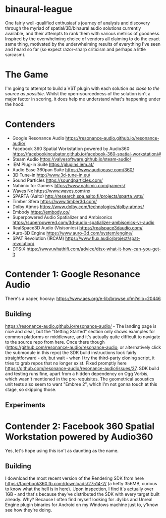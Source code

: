 # binaural-league
One fairly well-qualified enthusiast's journey of analysis and discovery through the myriad of spatial/3D/binaural audio solutions currently available, and their attempts to rank them with various metrics of goodness. Inspired by the overwhelming choice of vendors all claiming to do the exact same thing, motivated by the underwhelming results of everything I've seen and heard so far (so expect razor-sharp criticism and perhaps a little sarcasm).

# The Game
I'm going to attempt to build a VST plugin with each solution _as close to the source as possible_. Whilst the open-sourcedness of the solution isn't a major factor in scoring, it does help me understand what's happening under the hood.

# Contenders
* Google Resonance Audio https://resonance-audio.github.io/resonance-audio/
* Facebook 360 Spatial Workstation powered by Audio360 https://facebookincubator.github.io/facebook-360-spatial-workstation/#
* Steam Audio https://valvesoftware.github.io/steam-audio/
* IEM Plug-in Suite https://plugins.iem.at/
* Audio Ease 360pan Suite https://www.audioease.com/360/
* 3D Tune-in http://www.3d-tune-in.eu/
* Sound Particles https://soundparticles.com/
* Nahimic for Gamers https://www.nahimic.com/gamers/
* Waves Nx https://www.waves.com/nx
* SPARTA (Aalto) http://research.spa.aalto.fi/projects/sparta_vsts/
* Timber Sfera https://www.timber3d.com/
* Dolby Atmos https://www.dolby.com/technologies/dolby-atmos/
* Embody https://embody.co/
* Superpowered Audio Spatializer and Ambisonics https://superpowered.com/3d-audio-spatializer-ambisonics-vr-audio
* RealSpace3D Audio (Visisonics) https://realspace3daudio.com/
* Auro-3D Engine https://www.auro-3d.com/system/engine/
* SPAT Revolution (IRCAM) https://www.flux.audio/project/spat-revolution/
* DTS:X https://www.whathifi.com/advice/dtsx-what-it-how-can-you-get-it

# Contender 1: Google Resonance Audio
There's a paper, hooray: https://www.aes.org/e-lib/browse.cfm?elib=20446

## Building
https://resonance-audio.github.io/resonance-audio/ - The landing page is nice and clear, but the "Getting Started" section only shows examples for common platforms or middleware, and it's actually quite difficult to navigate to the source repo from here. Once there though (https://github.com/resonance-audio/resonance-audio, or alternatively click the submodule in this repo) the SDK build instructions look fairly straightforward - oh, but wait - when I try the third-party cloning script, it tries to grab repos that no longer exist. Fixed promptly here https://github.com/resonance-audio/resonance-audio/issues/37. SDK build and testing runs fine, apart from a hidden dependency on Ogg Vorbis, which wasn't mentioned in the pre-requisites. The geometrical acoustics unit tests also seem to want "Embree 2", which I'm not gonna touch at this stage, so skipping those.

## Experiments

# Contender 2: Facebook 360 Spatial Workstation powered by Audio360
Yes, let's hope using this isn't as daunting as the name.

## Building
I download the most recent version of the Rendering SDK from here https://facebook360.fb.com/downloads/27514-2/ (a hefty 356MB, curious to know what the hell is in here). Upon inspection, I find it's actually over 1GB - and that's because they've distributed the SDK with every target built already. Why? Because I often find myself looking for .dylibs and Unreal Engine plugin binaries for Android on my Windows machine just to, y'know see how they're doing.
